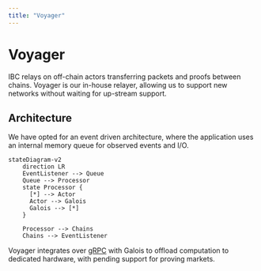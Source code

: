 ```yaml
---
title: "Voyager"
---
```


# Voyager

IBC relays on off-chain actors transferring packets and proofs between chains. Voyager is our in-house relayer, allowing us to support new networks without waiting for up-stream support.

## Architecture

We have opted for an event driven architecture, where the application uses an internal memory queue for observed events and I/O.

```mermaid
stateDiagram-v2
    direction LR
    EventListener --> Queue
    Queue --> Processor
    state Processor {
      [*] --> Actor
      Actor --> Galois
      Galois --> [*]
    }

    Processor --> Chains
    Chains --> EventListener
```

Voyager integrates over [gRPC](https://grpc.io/) with Galois to offload computation to dedicated hardware, with pending support for proving markets.

